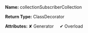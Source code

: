 **Name:** collectionSubscriberCollection

**Return Type:** ClassDecorator

**Attributes:** ✘ Generator&nbsp;&nbsp;&nbsp;&nbsp;&nbsp;✔ Overload

